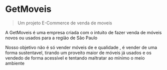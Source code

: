 # GetMoveis
> Um projeto E-Commerce de venda de moveis

A GetMoveis é uma empresa criada com o intuito de fazer venda  de móveis novos ou usados para a região de São Paulo

Nosso objetivo não é só vender móveis de e qualidade , é vender  de uma forma sustentavel, tirando um proveito maior de móveis já usados e os vendedo de forma acessível e tentando maltratar ao mínimo o meio ambiente




